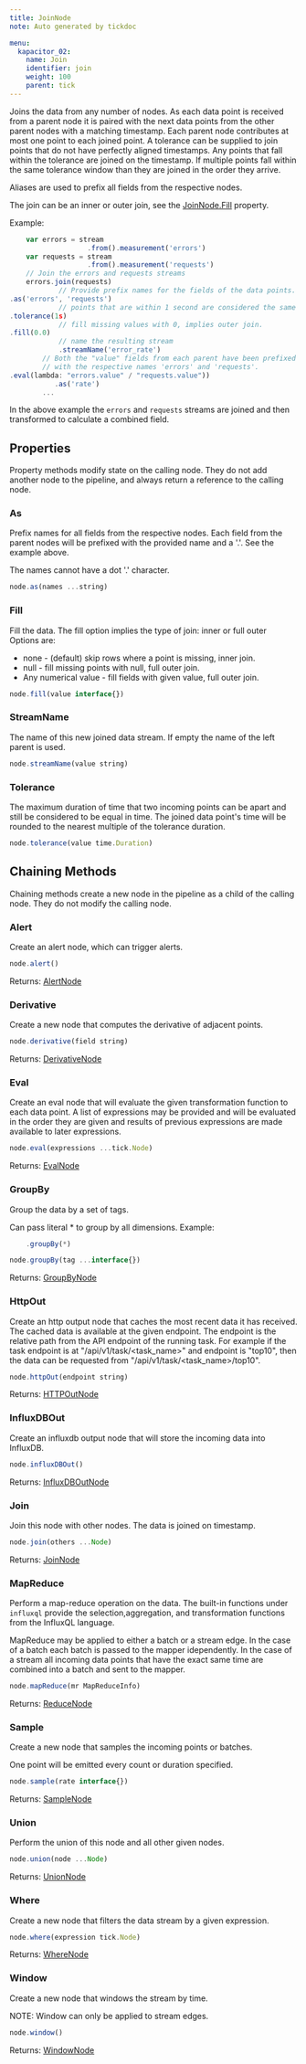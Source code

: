 ```yaml
---
title: JoinNode
note: Auto generated by tickdoc

menu:
  kapacitor_02:
    name: Join
    identifier: join
    weight: 100
    parent: tick
---
```


Joins the data from any number of nodes.
As each data point is received from a parent node it is paired 
with the next data points from the other parent nodes with a 
matching timestamp.
Each parent node contributes at most one point 
to each joined point.
A tolerance can be supplied to join points 
that do not have perfectly aligned timestamps.
Any points that fall within the tolerance are joined on the timestamp.
If multiple points fall within the same tolerance window than they are joined in the order 
they arrive.


Aliases are used to prefix all fields from the respective nodes.


The join can be an inner or outer join, see the [JoinNode.Fill](/kapacitor/v0.2/tick/join_node/#fill) property.


Example: 

```javascript
    var errors = stream
                   .from().measurement('errors')
    var requests = stream
                   .from().measurement('requests')
    // Join the errors and requests streams
    errors.join(requests)
            // Provide prefix names for the fields of the data points.
.as('errors', 'requests')
            // points that are within 1 second are considered the same time.
.tolerance(1s)
            // fill missing values with 0, implies outer join.
.fill(0.0)
            // name the resulting stream
            .streamName('error_rate')
        // Both the "value" fields from each parent have been prefixed
        // with the respective names 'errors' and 'requests'.
.eval(lambda: "errors.value" / "requests.value"))
           .as('rate')
        ...
```

In the above example the `errors` and `requests` streams are joined 
and then transformed to calculate a combined field.


Properties
----------

Property methods modify state on the calling node.
They do not add another node to the pipeline, and always return a reference to the calling node.

### As

Prefix names for all fields from the respective nodes.
Each field from the parent nodes will be prefixed with the provided name and a &#39;.&#39;.
See the example above.


The names cannot have a dot &#39;.&#39; character.


```javascript
node.as(names ...string)
```

### Fill

Fill the data.
The fill option implies the type of join: inner or full outer 
Options are: 

- none - (default) skip rows where a point is missing, inner join.
- null - fill missing points with null, full outer join.
- Any numerical value - fill fields with given value, full outer join.


```javascript
node.fill(value interface{})
```

### StreamName

The name of this new joined data stream.
If empty the name of the left parent is used.


```javascript
node.streamName(value string)
```

### Tolerance

The maximum duration of time that two incoming points 
can be apart and still be considered to be equal in time.
The joined data point&#39;s time will be rounded to the nearest 
multiple of the tolerance duration.


```javascript
node.tolerance(value time.Duration)
```

Chaining Methods
----------------

Chaining methods create a new node in the pipeline as a child of the calling node.
They do not modify the calling node.

### Alert

Create an alert node, which can trigger alerts.


```javascript
node.alert()
```

Returns: [AlertNode](/kapacitor/v0.2/tick/alert_node/)

### Derivative

Create a new node that computes the derivative of adjacent points.


```javascript
node.derivative(field string)
```

Returns: [DerivativeNode](/kapacitor/v0.2/tick/derivative_node/)

### Eval

Create an eval node that will evaluate the given transformation function to each data point.
A list of expressions may be provided and will be evaluated in the order they are given 
and results of previous expressions are made available to later expressions.


```javascript
node.eval(expressions ...tick.Node)
```

Returns: [EvalNode](/kapacitor/v0.2/tick/eval_node/)

### GroupBy

Group the data by a set of tags.


Can pass literal * to group by all dimensions.
Example: 

```javascript
    .groupBy(*)
```

```javascript
node.groupBy(tag ...interface{})
```

Returns: [GroupByNode](/kapacitor/v0.2/tick/group_by_node/)

### HttpOut

Create an http output node that caches the most recent data it has received.
The cached data is available at the given endpoint.
The endpoint is the relative path from the API endpoint of the running task.
For example if the task endpoint is at &#34;/api/v1/task/&lt;task_name&gt;&#34; and endpoint is 
&#34;top10&#34;, then the data can be requested from &#34;/api/v1/task/&lt;task_name&gt;/top10&#34;.


```javascript
node.httpOut(endpoint string)
```

Returns: [HTTPOutNode](/kapacitor/v0.2/tick/http_out_node/)

### InfluxDBOut

Create an influxdb output node that will store the incoming data into InfluxDB.


```javascript
node.influxDBOut()
```

Returns: [InfluxDBOutNode](/kapacitor/v0.2/tick/influx_d_b_out_node/)

### Join

Join this node with other nodes.
The data is joined on timestamp.


```javascript
node.join(others ...Node)
```

Returns: [JoinNode](/kapacitor/v0.2/tick/join_node/)

### MapReduce

Perform a map-reduce operation on the data.
The built-in functions under `influxql` provide the 
selection,aggregation, and transformation functions 
from the InfluxQL language.


MapReduce may be applied to either a batch or a stream edge.
In the case of a batch each batch is passed to the mapper idependently.
In the case of a stream all incoming data points that have 
the exact same time are combined into a batch and sent to the mapper.


```javascript
node.mapReduce(mr MapReduceInfo)
```

Returns: [ReduceNode](/kapacitor/v0.2/tick/reduce_node/)

### Sample

Create a new node that samples the incoming points or batches.


One point will be emitted every count or duration specified.


```javascript
node.sample(rate interface{})
```

Returns: [SampleNode](/kapacitor/v0.2/tick/sample_node/)

### Union

Perform the union of this node and all other given nodes.


```javascript
node.union(node ...Node)
```

Returns: [UnionNode](/kapacitor/v0.2/tick/union_node/)

### Where

Create a new node that filters the data stream by a given expression.


```javascript
node.where(expression tick.Node)
```

Returns: [WhereNode](/kapacitor/v0.2/tick/where_node/)

### Window

Create a new node that windows the stream by time.


NOTE: Window can only be applied to stream edges.


```javascript
node.window()
```

Returns: [WindowNode](/kapacitor/v0.2/tick/window_node/)

